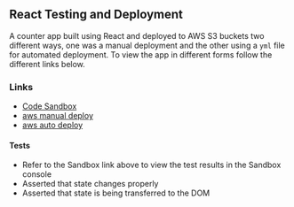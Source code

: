 
## React Testing and Deployment
A counter app built using React and deployed to AWS S3 buckets two different ways, one was a manual deployment and the other using a `yml` file for automated deployment. To view the app in different forms follow the different links below.

### Links
* [Code Sandbox](https://codesandbox.io/s/427nv579k7)
* [aws manual deploy](http://lab27-manual-bucket.s3-website-us-east-1.amazonaws.com/#)
* [aws auto deploy](http://reacttestingbucket-reacttestingbucket-k6hkjc0f0tkh.s3-website-us-east-1.amazonaws.com/#)

#### Tests
* Refer to the Sandbox link above to view the test results in the Sandbox console
* Asserted that state changes properly
* Asserted that state is being transferred to the DOM

